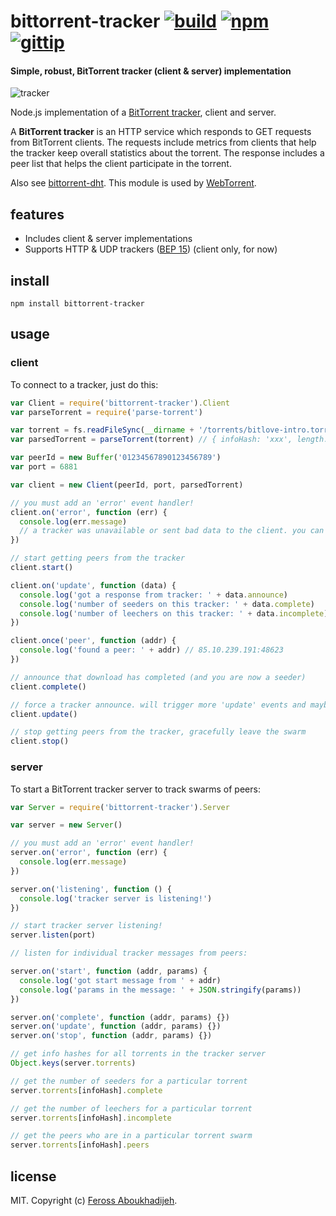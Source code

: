 # bittorrent-tracker [![build](https://img.shields.io/travis/feross/bittorrent-tracker.svg)](https://travis-ci.org/feross/bittorrent-tracker) [![npm](https://img.shields.io/npm/v/bittorrent-tracker.svg)](https://npmjs.org/package/bittorrent-tracker) [![gittip](https://img.shields.io/gittip/feross.svg)](https://www.gittip.com/feross/)

#### Simple, robust, BitTorrent tracker (client & server) implementation

![tracker](https://raw.githubusercontent.com/feross/bittorrent-tracker/master/img.png)

Node.js implementation of a [BitTorrent tracker](https://wiki.theory.org/BitTorrentSpecification#Tracker_HTTP.2FHTTPS_Protocol), client and server.

A **BitTorrent tracker** is an HTTP service which responds to GET requests from BitTorrent
clients. The requests include metrics from clients that help the tracker keep overall
statistics about the torrent. The response includes a peer list that helps the client
participate in the torrent.

Also see [bittorrent-dht](https://github.com/feross/bittorrent-dht). This module is used
by [WebTorrent](http://webtorrent.io).

## features

- Includes client & server implementations
- Supports HTTP & UDP trackers ([BEP 15](http://www.bittorrent.org/beps/bep_0015.html)) (client only, for now)

## install

```
npm install bittorrent-tracker
```

## usage

### client

To connect to a tracker, just do this:

```js
var Client = require('bittorrent-tracker').Client
var parseTorrent = require('parse-torrent')

var torrent = fs.readFileSync(__dirname + '/torrents/bitlove-intro.torrent')
var parsedTorrent = parseTorrent(torrent) // { infoHash: 'xxx', length: xx, announce: ['xx', 'xx'] }

var peerId = new Buffer('01234567890123456789')
var port = 6881

var client = new Client(peerId, port, parsedTorrent)

// you must add an 'error' event handler!
client.on('error', function (err) {
  console.log(err.message)
  // a tracker was unavailable or sent bad data to the client. you can probably ignore it
})

// start getting peers from the tracker
client.start()

client.on('update', function (data) {
  console.log('got a response from tracker: ' + data.announce)
  console.log('number of seeders on this tracker: ' + data.complete)
  console.log('number of leechers on this tracker: ' + data.incomplete)
})

client.once('peer', function (addr) {
  console.log('found a peer: ' + addr) // 85.10.239.191:48623
})

// announce that download has completed (and you are now a seeder)
client.complete()

// force a tracker announce. will trigger more 'update' events and maybe more 'peer' events
client.update()

// stop getting peers from the tracker, gracefully leave the swarm
client.stop()
```

### server

To start a BitTorrent tracker server to track swarms of peers:

```js
var Server = require('bittorrent-tracker').Server

var server = new Server()

// you must add an 'error' event handler!
server.on('error', function (err) {
  console.log(err.message)
})

server.on('listening', function () {
  console.log('tracker server is listening!')
})

// start tracker server listening!
server.listen(port)

// listen for individual tracker messages from peers:

server.on('start', function (addr, params) {
  console.log('got start message from ' + addr)
  console.log('params in the message: ' + JSON.stringify(params))
})

server.on('complete', function (addr, params) {})
server.on('update', function (addr, params) {})
server.on('stop', function (addr, params) {})

// get info hashes for all torrents in the tracker server
Object.keys(server.torrents)

// get the number of seeders for a particular torrent
server.torrents[infoHash].complete

// get the number of leechers for a particular torrent
server.torrents[infoHash].incomplete

// get the peers who are in a particular torrent swarm
server.torrents[infoHash].peers
```

## license

MIT. Copyright (c) [Feross Aboukhadijeh](http://feross.org).
